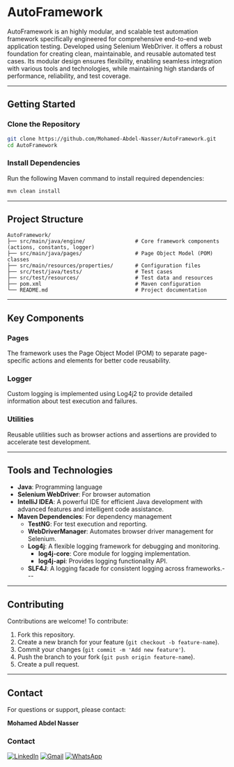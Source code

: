 # AutoFramework

AutoFramework is an highly modular, and scalable test automation framework specifically engineered for comprehensive end-to-end web application testing. Developed using Selenium WebDriver. 
it offers a robust foundation for creating clean, maintainable, and reusable automated test cases. 
Its modular design ensures flexibility, enabling seamless integration with various tools and technologies, while maintaining high standards of performance, reliability, and test coverage.

---

## Getting Started

### Clone the Repository
```bash
git clone https://github.com/Mohamed-Abdel-Nasser/AutoFramework.git
cd AutoFramework
```

### Install Dependencies
Run the following Maven command to install required dependencies:
```bash
mvn clean install
```

---

## Project Structure

```
AutoFramework/
├── src/main/java/engine/                # Core framework components (actions, constants, logger)
├── src/main/java/pages/                 # Page Object Model (POM) classes
├── src/main/resources/properties/       # Configuration files
├── src/test/java/tests/                 # Test cases
├── src/test/resources/                  # Test data and resources
├── pom.xml                              # Maven configuration
└── README.md                            # Project documentation
```

---

## Key Components

### Pages
The framework uses the Page Object Model (POM) to separate page-specific actions and elements for better code reusability.

### Logger
Custom logging is implemented using Log4j2 to provide detailed information about test execution and failures.

### Utilities
Reusable utilities such as browser actions and assertions are provided to accelerate test development.

---

## Tools and Technologies

- **Java**: Programming language
- **Selenium WebDriver**: For browser automation
- **IntelliJ IDEA**: A powerful IDE for efficient Java development with advanced features and intelligent code assistance.
- **Maven Dependencies**: For dependency management
  - **TestNG**: For test execution and reporting.
  - **WebDriverManager**: Automates browser driver management for Selenium.
  - **Log4j**: A flexible logging framework for debugging and monitoring.
    - **log4j-core**: Core module for logging implementation.
    - **log4j-api**: Provides logging functionality API.
  - **SLF4J**: A logging facade for consistent logging across frameworks.---

---

## Contributing

Contributions are welcome! To contribute:
1. Fork this repository.
2. Create a new branch for your feature (`git checkout -b feature-name`).
3. Commit your changes (`git commit -m 'Add new feature'`).
4. Push the branch to your fork (`git push origin feature-name`).
5. Create a pull request.

---

## Contact

For questions or support, please contact:

**Mohamed Abdel Nasser**
### Contact 
[![LinkedIn](https://img.shields.io/badge/LinkedIn-blue?style=for-the-badge&logo=linkedin)](https://www.linkedin.com/in/mohamed-abdel-nasser-75014019a/) [![Gmail](https://img.shields.io/badge/Email-red?style=for-the-badge&logo=gmail&logoColor=white)](mailto:m.a.nasser113@gmail.com) [![WhatsApp](https://img.shields.io/badge/WhatsApp-green?style=for-the-badge&logo=whatsapp&logoColor=white)](http://wa.me/+201018127745)


